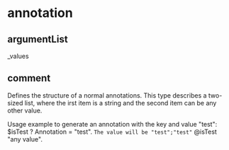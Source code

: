 # annotation
## argumentList
_values
## comment

Defines the structure of a normal annotations.
This type describes a two-sized list, where the irst item is a string and the second item can be any other value.

Usage example to generate an annotation with the key and value "test":
$isTest ? Annotation = "test". `The value will be "test";"test"`
@isTest "any value".
